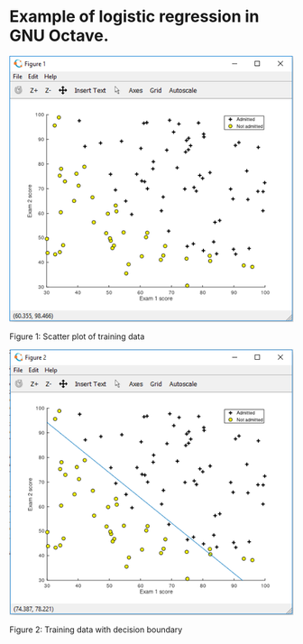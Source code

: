 # Example of logistic regression in GNU Octave.

![alt text](https://github.com/kchunter/machineLearning/blob/master/pictures/plottedData.PNG)

Figure 1: Scatter plot of training data



![alt text](https://github.com/kchunter/machineLearning/blob/master/pictures/decisionBoundary.PNG)

Figure 2: Training data with decision boundary
